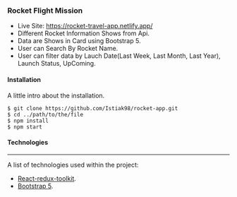 ### Rocket Flight Mission

- Live Site: https://rocket-travel-app.netlify.app/
- Different Rocket Information Shows from Api.
- Data are Shows in Card using Bootstrap 5.
- User can Search By Rocket Name.
- User can filter data by Lauch Date(Last Week, Last Month, Last Year), Launch Status, UpComing.

#### Installation

A little intro about the installation.

```
$ git clone https://github.com/Istiak98/rocket-app.git
$ cd ../path/to/the/file
$ npm install
$ npm start

```

#### Technologies

---

A list of technologies used within the project:

- [React-redux-toolkit](https://redux-toolkit.js.org/).
- [Bootstrap 5](https://getbootstrap.com/).
